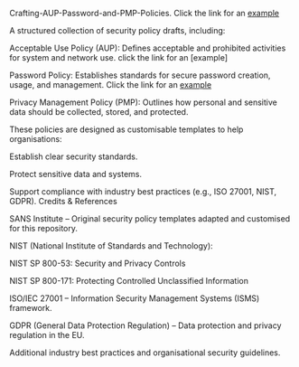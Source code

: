Crafting-AUP-Password-and-PMP-Policies. Click the link for an [example](https://github.com/Awofesomobolanle/Crafting-AUP-Password-and-ACL-Policies/blob/7fc0a1c5bcce4640daa5aa0c8158905c384a4ec2/Cybertouch%20Solutions_Password_Construction_Standard_April2025.pdf)

A structured collection of security policy drafts, including:

Acceptable Use Policy (AUP): Defines acceptable and prohibited activities for system and network use. click the link for an [example]

Password Policy: Establishes standards for secure password creation, usage, and management. Click the link for an [example](https://github.com/Awofesomobolanle/Crafting-AUP-Password-and-ACL-Policies/blob/3c40417429fcc7fb767a9f6782ddf1c5cb7c9996/Cybertouch%20Solutions_Password_Construction_Standard_April2025.pdf)

Privacy Management Policy (PMP): Outlines how personal and sensitive data should be collected, stored, and protected.

These policies are designed as customisable templates to help organisations:

Establish clear security standards.

Protect sensitive data and systems.

Support compliance with industry best practices (e.g., ISO 27001, NIST, GDPR).
Credits & References

SANS Institute – Original security policy templates adapted and customised for this repository.

NIST (National Institute of Standards and Technology):

NIST SP 800-53: Security and Privacy Controls

NIST SP 800-171: Protecting Controlled Unclassified Information

ISO/IEC 27001 – Information Security Management Systems (ISMS) framework.

GDPR (General Data Protection Regulation) – Data protection and privacy regulation in the EU.

Additional industry best practices and organisational security guidelines.
